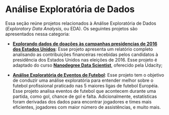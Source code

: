 # **Análise Exploratória de Dados**

Essa seção reúne projetos relacionados à Análise Exploratória de Dados (*Exploratory Data Analysis*, ou EDA). Os seguintes projetos são apresentados nessa categoria:

- **[Explorando dados de doações às campanhas presidencias de 2016 dos Estados Unidos](https://github.com/luizhenriqueds/luizhenriqueds.github.io/tree/master/Exploratory%20Data%20Analysis%20(EDA)/Explore%20and%20Summarize%20Data)**: Esse projeto apresenta um relatório completo analisando as contribuições financeiras recebidas pelos candidatos à presidência dos Estados Unidos nas eleições de 2016. Esse projeto é adaptado do curso **[Nanodegree Data Scientist](https://br.udacity.com/course/data-scientist--nd025)**, oferecido pela Udacity;

- **[Análise Exploratória de Eventos de Futebol](https://github.com/luizhenriqueds/luizhenriqueds.github.io/tree/master/Exploratory%20Data%20Analysis%20(EDA)/Football%20Exploratory%20Data%20Analysis%20(EDA))**: Esse projeto tem o objetivo de conduzir uma análise exploratória para entender melhor sobre o futebol profissional praticado nas 5 maiores ligas de futebol Européia. Esse projeto analisa eventos de futebol que acontecem durante uma partida, como gol, chance de gol e falta. Adicionalmente, estatísticas foram derivadas dos dados para encontrar jogadores e times mais eficientes, jogadores com maior número de assistências, e muito mais.